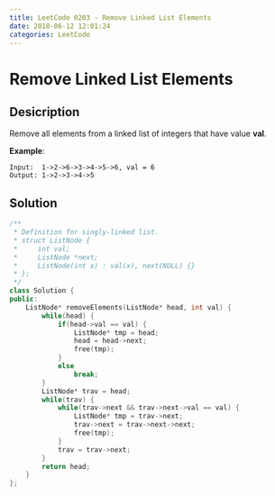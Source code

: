 ```yaml
---
title: LeetCode 0203 - Remove Linked List Elements
date: 2018-06-12 12:01:24
categories: LeetCode
---
```

# Remove Linked List Elements

<!--more-->

## Desicription

Remove all elements from a linked list of integers that have value **val**.

**Example**:

```
Input:  1->2->6->3->4->5->6, val = 6
Output: 1->2->3->4->5
```

## Solution

```cpp
/**
 * Definition for singly-linked list.
 * struct ListNode {
 *     int val;
 *     ListNode *next;
 *     ListNode(int x) : val(x), next(NULL) {}
 * };
 */
class Solution {
public:
    ListNode* removeElements(ListNode* head, int val) {
        while(head) {
            if(head->val == val) {
                ListNode* tmp = head;
                head = head->next;
                free(tmp);
            }
            else
                break;
        }
        ListNode* trav = head;
        while(trav) {
            while(trav->next && trav->next->val == val) {
                ListNode* tmp = trav->next;
                trav->next = trav->next->next;
                free(tmp);
            }
            trav = trav->next;
        }
        return head;
    }
};
```